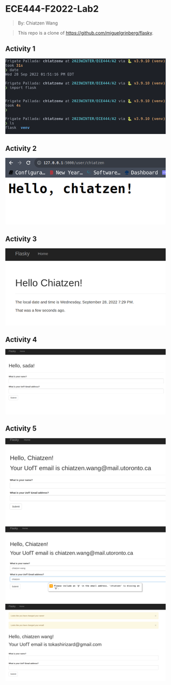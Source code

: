 # ECE444-F2022-Lab2

> By: Chiatzen Wang

> This repo is a clone of 
https://github.com/miguelgrinberg/flasky.  

## Activity 1
![a1](a1.png)

## Activity 2
![eg2-2](eg2-2.png)

## Activity 3
![a3](a3.png)

## Activity 4
![a4](a4.png)

## Activity 5
![a5](a5.png)
![a6](a6.png)
![17](17.png)
